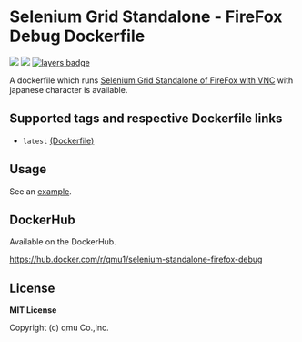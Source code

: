 # Selenium Grid Standalone  - FireFox Debug Dockerfile 

![](https://img.shields.io/docker/pulls/qmu1/selenium-standalone-firefox-debug.svg)
![](https://img.shields.io/docker/build/qmu1/selenium-standalone-firefox-debug.svg)
[![layers badge](https://images.microbadger.com/badges/image/qmu1/selenium-standalone-firefox-debug.svg)](https://microbadger.com/images/qmu1/selenium-standalone-firefox-debug)

A dockerfile which runs [Selenium Grid Standalone of FireFox with VNC](https://hub.docker.com/r/selenium/standalone-firefox-debug/) with japanese character is available.

## Supported tags and respective Dockerfile links

* `latest` [(Dockerfile)](https://github.com/qmu/dockerfiles/tree/master/src/selenium-standalone-firefox-debug)

## Usage

See an [example](https://github.com/qmu/dockerfiles/blob/master/src/selenium-standalone-firefox-debug/example/bin/run).

## DockerHub

Available on the DockerHub.

https://hub.docker.com/r/qmu1/selenium-standalone-firefox-debug

## License 

**MIT License**

Copyright (c) qmu Co.,Inc.
